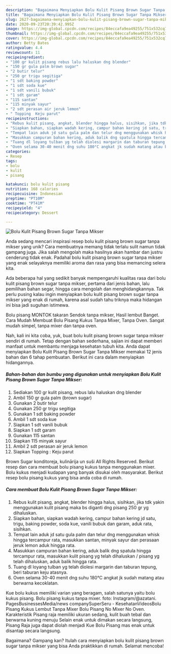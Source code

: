 ```yaml
---
description: "Bagaimana Menyiapkan Bolu Kulit Pisang Brown Sugar Tanpa Mikser yang Bisa Manjain Lidah"
title: "Bagaimana Menyiapkan Bolu Kulit Pisang Brown Sugar Tanpa Mikser yang Bisa Manjain Lidah"
slug: 2627-bagaimana-menyiapkan-bolu-kulit-pisang-brown-sugar-tanpa-mikser-yang-bisa-manjain-lidah
date: 2020-09-23T20:39:42.995Z
image: https://img-global.cpcdn.com/recipes/84eccafa9ea49255/751x532cq70/bolu-kulit-pisang-brown-sugar-tanpa-mikser-foto-resep-utama.jpg
thumbnail: https://img-global.cpcdn.com/recipes/84eccafa9ea49255/751x532cq70/bolu-kulit-pisang-brown-sugar-tanpa-mikser-foto-resep-utama.jpg
cover: https://img-global.cpcdn.com/recipes/84eccafa9ea49255/751x532cq70/bolu-kulit-pisang-brown-sugar-tanpa-mikser-foto-resep-utama.jpg
author: Betty Bates
ratingvalue: 4.4
reviewcount: 11
recipeingredient:
- "100 gr kulit pisang rebus lalu haluskan dng blender"
- "150 gr gula palm brown sugar"
- "2 butir telur"
- "250 gr trigu segitiga"
- "1 sdt baking powder"
- "1 sdt soda kue"
- "1 sdt vanili bubuk"
- "1 sdt garam"
- "115 santan"
- "115 minyak sayur"
- "2 sdt perasan air jeruk lemon"
- " Topping  Keju parut"
recipeinstructions:
- "Rebus kulit pisang, angkat, blender hingga halus, sisihkan, jika tdk yakin menggunakan kulit pisang maka bs diganti dng pisang 250 gr yg dihaluskan."
- "Siapkan bahan, siapkan wadah kering, campur bahan kering jd satu, trigu, baking powder, soda kue, vanili bubuk dan garam, aduk rata, sisihkan."
- "Tempat lain aduk jd satu gula palm dan telur dng menggunakan whisk hingga tercampur rata, masukkan santan, minyak sayur dan perasaan jeruk lemon aduk hingga rata."
- "Masukkan campuran bahan kering, aduk balik dng spatula hingga tercampur rata, masukkan kulit pisang yg telah dihaluskan / pisang yg telah dihaluskan, aduk balik hingga rata."
- "Tuang dl loyang tulban yg telah diolesi margarin dan taburan tepung, beri taburan keju atasnya."
- "Oven selama 30-40 menit dng suhu 180°C angkat jk sudah matang atau berwarna kecoklatan."
categories:
- Resep
tags:
- bolu
- kulit
- pisang

katakunci: bolu kulit pisang 
nutrition: 168 calories
recipecuisine: Indonesian
preptime: "PT10M"
cooktime: "PT41M"
recipeyield: "4"
recipecategory: Dessert

---
```



![Bolu Kulit Pisang Brown Sugar Tanpa Mikser](https://img-global.cpcdn.com/recipes/84eccafa9ea49255/751x532cq70/bolu-kulit-pisang-brown-sugar-tanpa-mikser-foto-resep-utama.jpg)

Anda sedang mencari inspirasi resep bolu kulit pisang brown sugar tanpa mikser yang unik? Cara membuatnya memang tidak terlalu sulit namun tidak gampang juga. Jika salah mengolah maka hasilnya akan hambar dan justru cenderung tidak enak. Padahal bolu kulit pisang brown sugar tanpa mikser yang enak selayaknya memiliki aroma dan rasa yang bisa memancing selera kita.

Ada beberapa hal yang sedikit banyak mempengaruhi kualitas rasa dari bolu kulit pisang brown sugar tanpa mikser, pertama dari jenis bahan, lalu pemilihan bahan segar, hingga cara mengolah dan menghidangkannya. Tak perlu pusing kalau ingin menyiapkan bolu kulit pisang brown sugar tanpa mikser yang enak di rumah, karena asal sudah tahu triknya maka hidangan ini bisa jadi suguhan istimewa.

Bolu pisang MONTOK takaran Sendok tanpa mikser, Hasil lembut Banget. Cara Mudah Membuat Bolu Pisang Kukus Tanpa Mixer, Tanpa Oven. Sangat mudah simpel, tanpa mixer dan tanpa oven.


Nah, kali ini kita coba, yuk, buat bolu kulit pisang brown sugar tanpa mikser sendiri di rumah. Tetap dengan bahan sederhana, sajian ini dapat memberi manfaat untuk membantu menjaga kesehatan tubuh kita. Anda dapat menyiapkan Bolu Kulit Pisang Brown Sugar Tanpa Mikser memakai 12 jenis bahan dan 6 tahap pembuatan. Berikut ini cara dalam menyiapkan hidangannya.

<!--inarticleads1-->

##### Bahan-bahan dan bumbu yang digunakan untuk menyiapkan Bolu Kulit Pisang Brown Sugar Tanpa Mikser:

1. Sediakan 100 gr kulit pisang, rebus lalu haluskan dng blender
1. Ambil 150 gr gula palm (brown sugar)
1. Gunakan 2 butir telur
1. Gunakan 250 gr trigu segitiga
1. Gunakan 1 sdt baking powder
1. Ambil 1 sdt soda kue
1. Siapkan 1 sdt vanili bubuk
1. Siapkan 1 sdt garam
1. Gunakan 115 santan
1. Siapkan 115 minyak sayur
1. Ambil 2 sdt perasan air jeruk lemon
1. Siapkan  Topping : Keju parut


Brown Sugar konditoreja, kulinārija un suši All Rights Reserved. Berikut resep dan cara membuat bolu pisang kukus tanpa menggunakan mixer. Bolu kukus menjadi kudapan yang banyak disukai oleh masyarakat. Berikut resep bolu pisang kukus yang bisa anda coba di rumah. 

<!--inarticleads2-->

##### Cara membuat Bolu Kulit Pisang Brown Sugar Tanpa Mikser:

1. Rebus kulit pisang, angkat, blender hingga halus, sisihkan, jika tdk yakin menggunakan kulit pisang maka bs diganti dng pisang 250 gr yg dihaluskan.
1. Siapkan bahan, siapkan wadah kering, campur bahan kering jd satu, trigu, baking powder, soda kue, vanili bubuk dan garam, aduk rata, sisihkan.
1. Tempat lain aduk jd satu gula palm dan telur dng menggunakan whisk hingga tercampur rata, masukkan santan, minyak sayur dan perasaan jeruk lemon aduk hingga rata.
1. Masukkan campuran bahan kering, aduk balik dng spatula hingga tercampur rata, masukkan kulit pisang yg telah dihaluskan / pisang yg telah dihaluskan, aduk balik hingga rata.
1. Tuang dl loyang tulban yg telah diolesi margarin dan taburan tepung, beri taburan keju atasnya.
1. Oven selama 30-40 menit dng suhu 180°C angkat jk sudah matang atau berwarna kecoklatan.


Kue bolu kukus memiliki varian yang beragam, salah satunya yaitu bolu kukus pisang. Bolu pisang kukus tanpa mixer. foto: Instagram/@azatani. PagesBusinessesMedia/news companySuperSeru - KesehatanVideosBolu Pisang Kukus Lembut Tanpa Mixer Bolu Pisang No Mixer No Oven. Karakteristik Pisang raja memiliki ukuran sedang, kulit buah tebal dan berwarna kuning menuju Selain enak untuk dimakan secara langsung, Pisang Raja juga dapat diolah menjadi Kue Bolu Pisang mas enak untuk disantap secara langsung. 

Bagaimana? Gampang kan? Itulah cara menyiapkan bolu kulit pisang brown sugar tanpa mikser yang bisa Anda praktikkan di rumah. Selamat mencoba!
